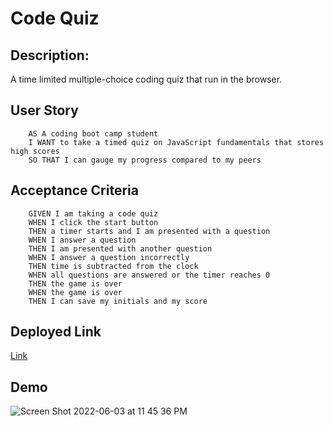 # Code Quiz

## Description:
A time limited multiple-choice coding quiz that run in the browser.

## User Story
        AS A coding boot camp student
        I WANT to take a timed quiz on JavaScript fundamentals that stores high scores
        SO THAT I can gauge my progress compared to my peers

## Acceptance Criteria
        GIVEN I am taking a code quiz
        WHEN I click the start button
        THEN a timer starts and I am presented with a question
        WHEN I answer a question
        THEN I am presented with another question
        WHEN I answer a question incorrectly
        THEN time is subtracted from the clock
        WHEN all questions are answered or the timer reaches 0
        THEN the game is over
        WHEN the game is over
        THEN I can save my initials and my score

## Deployed Link
[Link](https://carolyvn.github.io/code-quiz/)
## Demo
![Screen Shot 2022-06-03 at 11 45 36 PM](https://user-images.githubusercontent.com/90424035/171988367-03395cb1-396e-400a-b76d-2b1b85c0e1ea.png)

